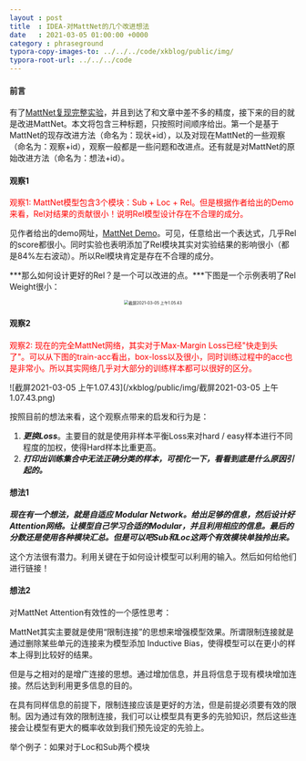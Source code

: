 ```yaml
---
layout : post
title  : IDEA-对MattNet的几个改进想法
date   : 2021-03-05 01:00:00 +0000
category : phraseground
typora-copy-images-to: ../../../code/xkblog/public/img/
typora-root-url: ../../../code
---
```


#### 前言

有了[MattNet复现完整实验](https://2742195759.github.io/xkblog/phraseground/2021/03/04/pg%E5%AE%9E%E9%AA%8C3.html)，并且到达了和文章中差不多的精度，接下来的目的就是改进MattNet。本文将包含三种标题，只按照时间顺序给出。第一个是基于MattNet的现存改进方法（命名为：现状+id），以及对现在MattNet的一些观察（命名为：观察+id），观察一般都是一些问题和改进点。还有就是对MattNet的原始改进方法（命名为：想法+id）。

#### 观察1

<font color='red'>观察1: MattNet模型包含3个模块：Sub + Loc + Rel。但是根据作者给出的Demo来看，Rel对结果的贡献很小！说明Rel模型设计存在不合理的成分。</font>

见作者给出的demo网址，[MattNet Demo](http://vision2.cs.unc.edu/refer/comprehension)。可见，任意给出一个表达式，几乎Rel 的score都很小。同时实验也表明添加了Rel模块其实对实验结果的影响很小（都是84%左右波动）。所以Rel模块肯定是存在不合理的成分。

***那么如何设计更好的Rel？是一个可以改进的点。***下图是一个示例表明了Rel Weight很小：

<div align='center'><img src="/xkblog/public/img/截屏2021-03-05 上午1.05.43.png" alt="截屏2021-03-05 上午1.05.43" style="zoom:50%;" /> </div>

#### 观察2

<font color='red'>观察2: 现在的完全MattNet网络，其实对于Max-Margin Loss已经"快走到头了"。可以从下图的train-acc看出，box-loss以及很小，同时训练过程中的acc也是非常小。所以其实网络几乎对大部分的训练样本都可以很好的区分。 </font>

![截屏2021-03-05 上午1.07.43](/xkblog/public/img/截屏2021-03-05 上午1.07.43.png)

按照目前的想法来看，这个观察点带来的启发和行为是：

1. ***更换Loss***。主要目的就是使用非样本平衡Loss来对hard / easy样本进行不同程度的加权，使得Hard样本比重更高。
2. ***打印出训练集合中无法正确分类的样本，可视化一下，看看到底是什么原因引起的。***

#### 想法1

***现在有一个想法，就是自适应 Modular Network。给出足够的信息，然后设计好Attention网络。让模型自己学习合适的Modular，并且利用相应的信息。最后的分数还是使用各种模块汇总。但是可以吧Sub和Loc这两个有效模块单独拎出来。***

这个方法很有潜力。利用关键在于如何设计模型可以利用的输入。然后如何给他们进行链接！

#### 想法2

对MattNet Attention有效性的一个感性思考：

MattNet其实主要就是使用“限制连接”的思想来增强模型效果。所谓限制连接就是通过删除某些单元的连接来为模型添加 Inductive Bias，使得模型可以在更小的样本上得到比较好的结果。

但是与之相对的是增广连接的思想。通过增加信息，并且将信息于现有模块增加连接。然后达到利用更多信息的目的。

在具有同样信息的前提下，限制连接应该是更好的方法，但是前提必须要有效的限制。因为通过有效的限制连接，我们可以让模型具有更多的先验知识，然后这些连接会让模型有更大的概率收敛到我们预先设定的先验上。

举个例子：如果对于Loc和Sub两个模块

